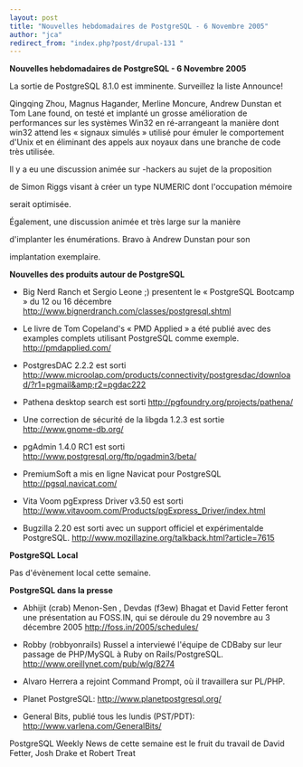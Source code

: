 ```yaml
---
layout: post
title: "Nouvelles hebdomadaires de PostgreSQL - 6 Novembre 2005"
author: "jca"
redirect_from: "index.php?post/drupal-131 "
---
```



<p><strong>Nouvelles hebdomadaires de PostgreSQL - 6 Novembre 2005</strong></p>

<p>

La sortie de PostgreSQL 8.1.0 est imminente.  Surveillez la liste Announce! </p>

<p>

Qingqing Zhou, Magnus Hagander, Merline Moncure, Andrew Dunstan et Tom Lane found, on testé et implanté un grosse amélioration de performances sur les systèmes Win32 en ré-arrangeant la manière dont win32 attend les « signaux simulés » utilisé pour émuler le comportement d'Unix et en éliminant des appels aux noyaux dans une branche de code très utilisée. </p>

<p>Il y a eu une discussion animée sur -hackers au sujet de la proposition

de Simon Riggs visant à créer un type NUMERIC dont l'occupation mémoire

serait optimisée.

</p>

<p>

Également, une discussion animée et très large sur la manière

d'implanter les énumérations. Bravo à Andrew Dunstan pour son

implantation exemplaire. </p>

<!--more-->


<strong>Nouvelles des produits autour de PostgreSQL</strong>

<ul>

<li>

Big Nerd Ranch et Sergio Leone  ;)  presentent le « PostgreSQL Bootcamp » du 12 ou 16 décembre <a target="_blank" href="http://www.bignerdranch.com/classes/postgresql.shtml">http://www.bignerdranch.com/classes/postgresql.shtml</a>

</li>

<li>

Le livre de Tom Copeland's « PMD Applied » a été publié avec des examples complets utilisant PostgreSQL comme exemple.  <a target="_blank" href="http://pmdapplied.com/">http://pmdapplied.com/</a>

</li>

<li>

PostgresDAC 2.2.2 est sorti  <a target="_blank" href="http://www.microolap.com/products/connectivity/postgresdac/download/?r1=pgmail&amp;r2=pgdac222">http://www.microolap.com/products/connectivity/postgresdac/download/?r1=pgmail&amp;r2=pgdac222</a>

</li>

<li>

Pathena desktop search est sorti  <a target="_blank" href="http://pgfoundry.org/projects/pathena/">http://pgfoundry.org/projects/pathena/</a>

</li>

<li>

Une correction de sécurité de la libgda 1.2.3 est sortie  <a target="_blank" href="http://www.gnome-db.org/">http://www.gnome-db.org/</a>

</li>

<li>

pgAdmin 1.4.0 RC1 est sorti  <a target="_blank" href="http://www.postgresql.org/ftp/pgadmin3/beta/">http://www.postgresql.org/ftp/pgadmin3/beta/</a>

</li>

<li>

PremiumSoft a mis en ligne Navicat pour PostgreSQL  <a target="_blank" href="http://pgsql.navicat.com/">http://pgsql.navicat.com/</a>

</li>

<li>

Vita Voom pgExpress Driver v3.50 est sorti  <a target="_blank" href="http://www.vitavoom.com/Products/pgExpress_Driver/index.html">http://www.vitavoom.com/Products/pgExpress_Driver/index.html</a>

</li>

<li>

Bugzilla 2.20 est sorti avec un support officiel et expérimentalde PostgreSQL.  <a target="_blank" href="http://www.mozillazine.org/talkback.html?article=7615">http://www.mozillazine.org/talkback.html?article=7615</a>

</li>

</ul>

<p><strong>PostgreSQL Local</strong></p>

<p>

Pas d'évènement local cette semaine. </p>

<p><strong>PostgreSQL dans la presse</strong></p>

<ul>

<li>

Abhijit (crab) Menon-Sen , Devdas (f3ew) Bhagat et David Fetter feront une présentation au FOSS.IN, qui se déroule du 29 novembre au 3 décembre 2005  <a target="_blank" href="http://foss.in/2005/schedules/">http://foss.in/2005/schedules/</a>

</li>

<li>

Robby (robbyonrails) Russel a interviewé l'équipe de CDBaby sur leur passage de  PHP/MySQL à Ruby on Rails/PostgreSQL.  <a target="_blank" href="http://www.oreillynet.com/pub/wlg/8274">http://www.oreillynet.com/pub/wlg/8274</a>

</li>

<li>

Alvaro Herrera a rejoint Command Prompt, où il travaillera sur PL/PHP. </li>

<li>Planet PostgreSQL:  <a target="_blank" href="http://www.planetpostgresql.org/">http://www.planetpostgresql.org/</a> </li>

<li>

General Bits, publié tous les lundis (PST/PDT):  <a target="_blank" href="http://www.varlena.com/GeneralBits/">http://www.varlena.com/GeneralBits/</a>

</li>

</ul>

<p>

PostgreSQL Weekly News de cette semaine est le fruit du travail de David Fetter, Josh Drake et Robert Treat

</p>